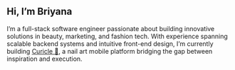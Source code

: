## Hi, I’m Briyana 

I’m a full-stack software engineer passionate about building innovative solutions in beauty, marketing, and fashion tech. With experience spanning scalable backend systems and intuitive front-end design, I’m currently building [Curicle 💅](https://www.curicle.app/), a nail art mobile platform bridging the gap between inspiration and execution.
<!--
**brijhaywood/brijhaywood** is a ✨ _special_ ✨ repository because its `README.md` (this file) appears on your GitHub profile.

Here are some ideas to get you started:

- 🔭 I’m currently working on ...
- 🌱 I’m currently learning ...
- 👯 I’m looking to collaborate on ...
- 🤔 I’m looking for help with ...
- 💬 Ask me about ...
- 📫 How to reach me: ...
- 😄 Pronouns: ...
- ⚡ Fun fact: ...
-->
